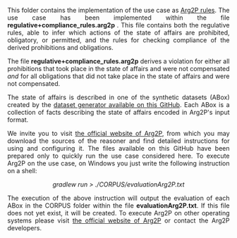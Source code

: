 <p align="justify">
This folder contains the implementation of the use case as <a href="https://apice.unibo.it/xwiki/bin/view/Arg2p/WebHome">Arg2P rules</a>. The use case has been implemented within the file <b> regulative+compliance_rules.arg2p </b>. This file contains both the regulative rules, able to infer which actions of the state of affairs are prohibited, obligatory, or permitted, and the rules for checking compliance of the derived prohibitions and obligations.
</p>

<p align="justify">The file <b>regulative+compliance_rules.arg2p</b> derives a violation for either all prohibitions that took place in the state of affairs and were not compensated <i>and</i> for all obligations that did not take place in the state of affairs and were not compensated.</p>

<p align="justify">
The state of affairs is described in one of the synthetic datasets (ABox) created by the <a href="https://github.com/liviorobaldo/compliancecheckers/tree/main/DatasetGenerator">dataset generator available on this GitHub</a>. Each ABox is a collection of facts describing the state of affairs encoded in Arg2P's input format.
</p>

<p align="justify">
We invite you to visit <a href="https://apice.unibo.it/xwiki/bin/view/Arg2p/WebHome">the official website of Arg2P</a>, from which you may download the sources of the reasoner and find detailed instructions for using and configuring it. The files available on this GitHub have been prepared only to quickly run the use case considered here. To execute Arg2P on the use case, on Windows you just write the following instruction on a shell:
</p>

<p align="center">
<i>gradlew run > ./CORPUS/evaluationArg2P.txt</i>
</p>

<p align="justify">
The execution of the above instruction will output the evaluation of each ABox in the CORPUS folder within the file <b>evaluationArg2P.txt</b>. If this file does not yet exist, it will be created. To execute Arg2P on other operating systems please visit <a href="https://apice.unibo.it/xwiki/bin/view/Arg2p/WebHome">the official website of Arg2P</a> or contact the Arg2P developers.
</p>
